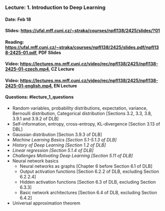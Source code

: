 ### Lecture: 1. Introduction to Deep Learning
#### Date: Feb 18
#### Slides: https://ufal.mff.cuni.cz/~straka/courses/npfl138/2425/slides/?01
#### Reading: https://ufal.mff.cuni.cz/~straka/courses/npfl138/2425/slides.pdf/npfl138-2425-01.pdf, PDF Slides
#### Video: https://lectures.ms.mff.cuni.cz/video/rec/npfl138/2425/npfl138-2425-01-czech.mp4, CZ Lecture
#### Video: https://lectures.ms.mff.cuni.cz/video/rec/npfl138/2425/npfl138-2425-01-english.mp4, EN Lecture
#### Questions: #lecture_1_questions

- Random variables, probability distributions, expectation, variance, Bernoulli
  distribution, Categorical distribution [Sections 3.2, 3.3, 3.8, 3.9.1 and 3.9.2 of DLB]
- Self-information, entropy, cross-entropy, KL-divergence [Section 3.13 of DBL]
- Gaussian distribution [Section 3.9.3 of DLB]
- _Machine Learning Basics [Section 5.1-5.1.3 of DLB]_
- _History of Deep Learning [Section 1.2 of DLB]_
- _Linear regression [Section 5.1.4 of DLB]_
- _Challenges Motivating Deep Learning [Section 5.11 of DLB]_
- Neural network basics
  - Neural networks as graphs [Chapter 6 before Section 6.1 of DLB]
  - Output activation functions [Section 6.2.2 of DLB, excluding Section 6.2.2.4]
  - Hidden activation functions [Section 6.3 of DLB, excluding Section 6.3.3]
  - Basic network architectures [Section 6.4 of DLB, excluding Section 6.4.2]
- Universal approximation theorem
